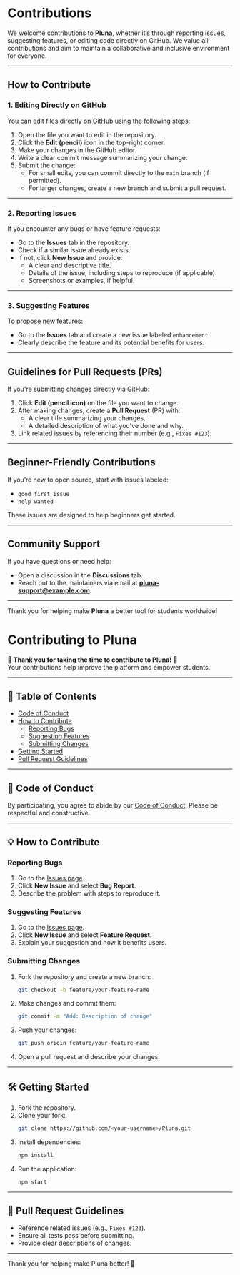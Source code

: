 # Contributions

We welcome contributions to **Pluna**, whether it’s through reporting issues, suggesting features, or editing code directly on GitHub. We value all contributions and aim to maintain a collaborative and inclusive environment for everyone.

---

## How to Contribute

### 1. Editing Directly on GitHub
You can edit files directly on GitHub using the following steps:
1. Open the file you want to edit in the repository.
2. Click the **Edit (pencil)** icon in the top-right corner.
3. Make your changes in the GitHub editor.
4. Write a clear commit message summarizing your change.
5. Submit the change:
   - For small edits, you can commit directly to the `main` branch (if permitted).
   - For larger changes, create a new branch and submit a pull request.

---

### 2. Reporting Issues
If you encounter any bugs or have feature requests:
- Go to the **Issues** tab in the repository.
- Check if a similar issue already exists.
- If not, click **New Issue** and provide:
  - A clear and descriptive title.
  - Details of the issue, including steps to reproduce (if applicable).
  - Screenshots or examples, if helpful.

---

### 3. Suggesting Features
To propose new features:
- Go to the **Issues** tab and create a new issue labeled `enhancement`.
- Clearly describe the feature and its potential benefits for users.

---

## Guidelines for Pull Requests (PRs)

If you're submitting changes directly via GitHub:
1. Click **Edit (pencil icon)** on the file you want to change.
2. After making changes, create a **Pull Request** (PR) with:
   - A clear title summarizing your changes.
   - A detailed description of what you’ve done and why.
3. Link related issues by referencing their number (e.g., `Fixes #123`).

---

## Beginner-Friendly Contributions

If you’re new to open source, start with issues labeled:
- `good first issue`
- `help wanted`

These issues are designed to help beginners get started.

---

## Community Support

If you have questions or need help:
- Open a discussion in the **Discussions** tab.
- Reach out to the maintainers via email at **pluna-support@example.com**.

---

Thank you for helping make **Pluna** a better tool for students worldwide!






# Contributing to Pluna

🎉 **Thank you for taking the time to contribute to Pluna!** 🎉  
Your contributions help improve the platform and empower students.

---

## 📜 Table of Contents

- [Code of Conduct](#code-of-conduct)
- [How to Contribute](#how-to-contribute)
  - [Reporting Bugs](#reporting-bugs)
  - [Suggesting Features](#suggesting-features)
  - [Submitting Changes](#submitting-changes)
- [Getting Started](#-getting-started)
- [Pull Request Guidelines](#-pull-request-guidelines)

---

## 📏 Code of Conduct

By participating, you agree to abide by our [Code of Conduct](CODE_OF_CONDUCT.md). Please be respectful and constructive.

---

## 💡 How to Contribute

### Reporting Bugs
1. Go to the [Issues page](https://github.com/JunheePark0224/Pluna/issues).
2. Click **New Issue** and select **Bug Report**.
3. Describe the problem with steps to reproduce it.

### Suggesting Features
1. Go to the [Issues page](https://github.com/JunheePark0224/Pluna/issues).
2. Click **New Issue** and select **Feature Request**.
3. Explain your suggestion and how it benefits users.

### Submitting Changes
1. Fork the repository and create a new branch:
   ```bash
   git checkout -b feature/your-feature-name
   ```
2. Make changes and commit them:
   ```bash
   git commit -m "Add: Description of change"
   ```
3. Push your changes:
   ```bash
   git push origin feature/your-feature-name
   ```
4. Open a pull request and describe your changes.

---

## 🛠 Getting Started

1. Fork the repository.
2. Clone your fork:
   ```bash
   git clone https://github.com/<your-username>/Pluna.git
   ```
3. Install dependencies:
   ```bash
   npm install
   ```
4. Run the application:
   ```bash
   npm start
   ```

---

## 🔄 Pull Request Guidelines

- Reference related issues (e.g., `Fixes #123`).
- Ensure all tests pass before submitting.
- Provide clear descriptions of changes.

---

Thank you for helping make Pluna better! 🚀

